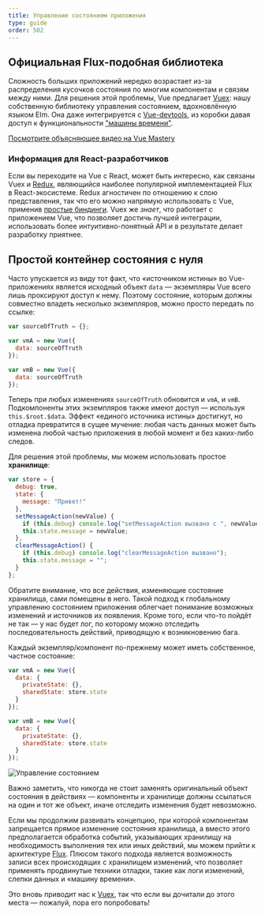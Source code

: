 ```yaml
---
title: Управление состоянием приложения
type: guide
order: 502
---
```


## Официальная Flux-подобная библиотека

Сложность больших приложений нередко возрастает из-за распределения кусочков состояния по многим компонентам и связям между ними. Для решения этой проблемы, Vue предлагает [Vuex](https://github.com/vuejs/vuex): нашу собственную библиотеку управления состоянием, вдохновлённую языком Elm. Она даже интегрируется с [Vue-devtools](https://github.com/vuejs/vue-devtools), из коробки давая доступ к функциональности ["машины времени"](https://raw.githubusercontent.com/vuejs/v2.vuejs.org/master/src/images/devtools-timetravel.gif).

<div class="vue-mastery"><a href="https://www.vuemastery.com/courses/mastering-vuex/intro-to-vuex/" target="_blank" rel="sponsored noopener" title="Изучение Vuex">Посмотрите объясняющее видео на Vue Mastery</a></div>

### Информация для React-разработчиков

Если вы переходите на Vue с React, может быть интересно, как связаны Vuex и [Redux](https://github.com/reactjs/redux), являющийся наиболее популярной имплементацией Flux в React-экосистеме. Redux агностичен по отношению к слою представления, так что его можно напрямую использовать с Vue, применив [простые биндинги](https://classic.yarnpkg.com/en/packages?q=redux%20vue&p=1). Vuex же _знает_, что работает с приложением Vue, что позволяет достичь лучшей интеграции, использовать более интуитивно-понятный API и в результате делает разработку приятнее.

## Простой контейнер состояния с нуля

Часто упускается из виду тот факт, что «источником истины» во Vue-приложениях является исходный объект `data` — экземпляры Vue всего лишь проксируют доступ к нему. Поэтому состояние, которым должны совместно владеть несколько экземпляров, можно просто передать по ссылке:

```js
var sourceOfTruth = {};

var vmA = new Vue({
  data: sourceOfTruth
});

var vmB = new Vue({
  data: sourceOfTruth
});
```

Теперь при любых изменениях `sourceOfTruth` обновится и `vmA`, и `vmB`. Подкомпоненты этих экземпляров также имеют доступ — используя `this.$root.$data`. Эффект «единого источника истины» достигнут, но отладка превратится в сущее мучение: любая часть данных может быть изменена любой частью приложения в любой момент и без каких-либо следов.

Для решения этой проблемы, мы можем использовать простое **хранилище**:

```js
var store = {
  debug: true,
  state: {
    message: "Привет!"
  },
  setMessageAction(newValue) {
    if (this.debug) console.log("setMessageAction вызвано с ", newValue);
    this.state.message = newValue;
  },
  clearMessageAction() {
    if (this.debug) console.log("clearMessageAction вызвано");
    this.state.message = "";
  }
};
```

Обратите внимание, что все действия, изменяющие состояние хранилища, сами помещены в него. Такой подход к глобальному управлению состоянием приложения облегчает понимание возможных изменений и источников их появления. Кроме того, если что-то пойдёт не так — у нас будет лог, по которому можно отследить последовательность действий, приводящую к возникновению бага.

Каждый экземпляр/компонент по-прежнему может иметь собственное, частное состояние:

```js
var vmA = new Vue({
  data: {
    privateState: {},
    sharedState: store.state
  }
});

var vmB = new Vue({
  data: {
    privateState: {},
    sharedState: store.state
  }
});
```

![Управление состоянием](/ru.vuejs.org/images/state.png)

<p class="tip">Важно заметить, что никогда не стоит заменять оригинальный объект состояния в действиях — компоненты и хранилище должны ссылаться на один и тот же объект, иначе отследить изменения будет невозможно.</p>

Если мы продолжим развивать концепцию, при которой компонентам запрещается прямое изменение состояния хранилища, а вместо этого предполагается обработка событий, указывающих хранилищу на необходимость выполнения тех или иных действий, мы можем прийти к архитектуре [Flux](https://facebook.github.io/flux/). Плюсом такого подхода является возможность записи всех происходящих с хранилищем изменений, что позволяет применять продвинутые техники отладки, такие как логи изменений, слепки данных и «машину времени».

Это вновь приводит нас к [Vuex](https://v3.vuex.vuejs.org/ru/), так что если вы дочитали до этого места — пожалуй, пора его попробовать!
